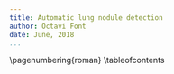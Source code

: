 ```yaml
---
title: Automatic lung nodule detection
author: Octavi Font
date: June, 2018
...
```


\pagenumbering{roman}
\tableofcontents
